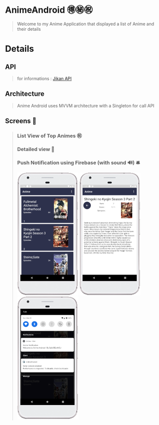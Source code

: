 # AnimeAndroid 🉐㊙️㊗️
> Welcome to my Anime Application that displayed a list of Anime and their details 

# Details 

## API 
> for informations : [Jikan API](https://jikan.docs.apiary.io/#reference/0/user)

## Architecture 
> Anime Android uses MVVM architecture with a Singleton for call API

## Screens 📲
> ### List View of Top Animes ㊗️
> ### Detailed view 🔎
> ### Push Notification using Firebase (with sound 🔊) 🛎 
>
> <p float="left">
>   <img src="https://github.com/Said-Belhadj/AnimeAndroid/blob/b7309893905712de51d6b11633131eaf51b667f2/img/detail-view.png" width="200" />
>   <img src="https://github.com/Said-Belhadj/AnimeAndroid/blob/b7309893905712de51d6b11633131eaf51b667f2/img/list-view.png" width="200" />
>   <img src="https://github.com/Said-Belhadj/AnimeAndroid/blob/b7309893905712de51d6b11633131eaf51b667f2/img/notification.png" width="200" />
> </p>
